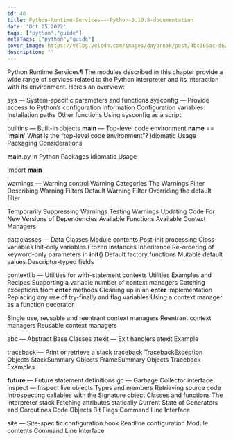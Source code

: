 ```yaml
---
id: 48
title: Python-Runtime-Services-—-Python-3.10.8-documentation
date: 'Oct 25 2022'
tags: ["python","guide"]
metaTags: ["python","guide"]
cover_image: https://velog.velcdn.com/images/daybreak/post/4bc365ac-d62b-4417-a21a-735f6432fb2d/python001.png
description: ''
---
```



Python Runtime Services¶
The modules described in this chapter provide a wide range of services related
to the Python interpreter and its interaction with its environment.  Here’s an
overview:


sys — System-specific parameters and functions
sysconfig — Provide access to Python’s configuration information
Configuration variables
Installation paths
Other functions
Using sysconfig as a script


builtins — Built-in objects
__main__ — Top-level code environment
__name__ == '__main__'
What is the “top-level code environment”?
Idiomatic Usage
Packaging Considerations


__main__.py in Python Packages
Idiomatic Usage


import __main__


warnings — Warning control
Warning Categories
The Warnings Filter
Describing Warning Filters
Default Warning Filter
Overriding the default filter


Temporarily Suppressing Warnings
Testing Warnings
Updating Code For New Versions of Dependencies
Available Functions
Available Context Managers


dataclasses — Data Classes
Module contents
Post-init processing
Class variables
Init-only variables
Frozen instances
Inheritance
Re-ordering of keyword-only parameters in __init__()
Default factory functions
Mutable default values
Descriptor-typed fields


contextlib — Utilities for with-statement contexts
Utilities
Examples and Recipes
Supporting a variable number of context managers
Catching exceptions from __enter__ methods
Cleaning up in an __enter__ implementation
Replacing any use of try-finally and flag variables
Using a context manager as a function decorator


Single use, reusable and reentrant context managers
Reentrant context managers
Reusable context managers




abc — Abstract Base Classes
atexit — Exit handlers
atexit Example


traceback — Print or retrieve a stack traceback
TracebackException Objects
StackSummary Objects
FrameSummary Objects
Traceback Examples


__future__ — Future statement definitions
gc — Garbage Collector interface
inspect — Inspect live objects
Types and members
Retrieving source code
Introspecting callables with the Signature object
Classes and functions
The interpreter stack
Fetching attributes statically
Current State of Generators and Coroutines
Code Objects Bit Flags
Command Line Interface


site — Site-specific configuration hook
Readline configuration
Module contents
Command Line Interface





